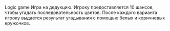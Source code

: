 Logic game
Игра на дедукцию. Игроку предоставляется 10 шансов, чтобы угадать последовательность цветов. После каждого варианта игроку выдается результат угадывания с помощью белых и коричневых кружочков.
